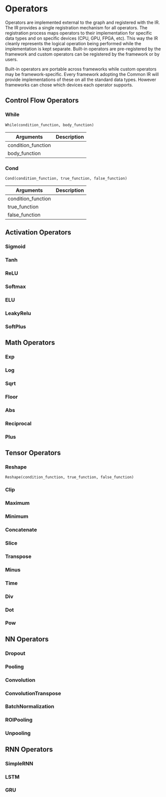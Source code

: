 ﻿Operators
=========

Operators are implemented external to the graph and registered with the
IR. The IR provides a single registration mechanism for all operators. The
registration process maps operators to their implementation for specific
data types and on specific devices (CPU, GPU, FPGA, etc). This way the
IR cleanly represents the logical operation being performed while the
implementation is kept separate. Built-in operators are pre-registered
by the framework and custom operators can be registered by the framework
or by users.

Built-in operators are portable across frameworks while custom
operators may be framework-specific. Every framework adopting
the Common IR will provide implementations of these on all the standard
data types. However frameworks can chose which devices each operator
supports.

## Control Flow Operators

### While

`While(condition_function, body_function)`

Arguments | Description
--------- | -----------
condition_function | 
body_function | 

### Cond

`Cond(condition_function, true_function, false_function)`

Arguments | Description
--------- | -----------
condition_function | 
true_function | 
false_function | 

## Activation Operators

### Sigmoid
### Tanh
### ReLU
### Softmax
### ELU
### LeakyRelu
### SoftPlus
  
## Math Operators

### Exp
### Log
### Sqrt
### Floor
### Abs
### Reciprocal
### Plus

## Tensor Operators

### Reshape

`Reshape(condition_function, true_function, false_function)`

### Clip
### Maximum
### Minimum
### Concatenate
### Slice
### Transpose
### Minus
### Time
### Div
### Dot
### Pow

## NN Operators

### Dropout
### Pooling
### Convolution
### ConvolutionTranspose
### BatchNormalization
### ROIPooling
### Unpooling

## RNN Operators

### SimpleRNN
### LSTM
### GRU
